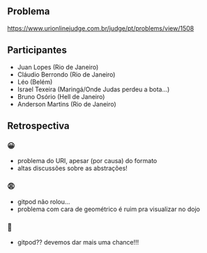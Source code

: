## Problema
https://www.urionlinejudge.com.br/judge/pt/problems/view/1508

## Participantes

- Juan Lopes (Rio de Janeiro)
- Cláudio Berrondo (Rio de Janeiro)
- Léo (Belém)
- Israel Texeira (Maringá/Onde Judas perdeu a bota...)
- Bruno Osório (Hell de Janeiro)
- Anderson Martins (Rio de Janeiro)

## Retrospectiva

### 😀

- problema do URI, apesar (por causa) do formato
- altas discussões sobre as abstrações!

### 😩

- gitpod não rolou...
- problema com cara de geométrico é ruim pra visualizar no dojo

### 🤫

- gitpod?? devemos dar mais uma chance!!!

